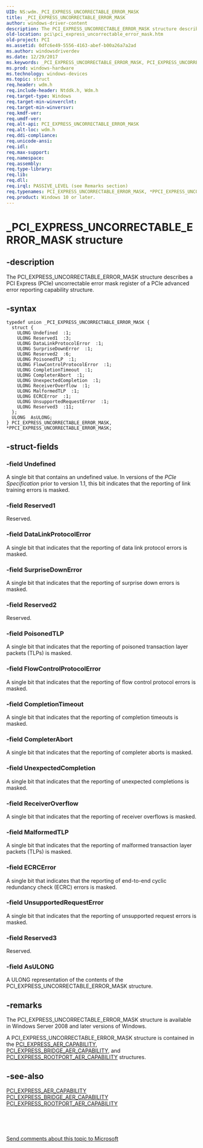 ```yaml
---
UID: NS:wdm._PCI_EXPRESS_UNCORRECTABLE_ERROR_MASK
title: _PCI_EXPRESS_UNCORRECTABLE_ERROR_MASK
author: windows-driver-content
description: The PCI_EXPRESS_UNCORRECTABLE_ERROR_MASK structure describes a PCI Express (PCIe) uncorrectable error mask register of a PCIe advanced error reporting capability structure.
old-location: pci\pci_express_uncorrectable_error_mask.htm
old-project: PCI
ms.assetid: 0dfc6e49-5556-4163-abef-b00a26a7a2ad
ms.author: windowsdriverdev
ms.date: 12/29/2017
ms.keywords: _PCI_EXPRESS_UNCORRECTABLE_ERROR_MASK, PCI_EXPRESS_UNCORRECTABLE_ERROR_MASK, *PPCI_EXPRESS_UNCORRECTABLE_ERROR_MASK
ms.prod: windows-hardware
ms.technology: windows-devices
ms.topic: struct
req.header: wdm.h
req.include-header: Ntddk.h, Wdm.h
req.target-type: Windows
req.target-min-winverclnt: 
req.target-min-winversvr: 
req.kmdf-ver: 
req.umdf-ver: 
req.alt-api: PCI_EXPRESS_UNCORRECTABLE_ERROR_MASK
req.alt-loc: wdm.h
req.ddi-compliance: 
req.unicode-ansi: 
req.idl: 
req.max-support: 
req.namespace: 
req.assembly: 
req.type-library: 
req.lib: 
req.dll: 
req.irql: PASSIVE_LEVEL (see Remarks section)
req.typenames: PCI_EXPRESS_UNCORRECTABLE_ERROR_MASK, *PPCI_EXPRESS_UNCORRECTABLE_ERROR_MASK
req.product: Windows 10 or later.
---
```


# _PCI_EXPRESS_UNCORRECTABLE_ERROR_MASK structure



## -description
The PCI_EXPRESS_UNCORRECTABLE_ERROR_MASK structure describes a PCI Express (PCIe) uncorrectable error mask register of a PCIe advanced error reporting capability structure.



## -syntax

````
typedef union _PCI_EXPRESS_UNCORRECTABLE_ERROR_MASK {
  struct {
    ULONG Undefined  :1;
    ULONG Reserved1  :3;
    ULONG DataLinkProtocolError  :1;
    ULONG SurpriseDownError  :1;
    ULONG Reserved2  :6;
    ULONG PoisonedTLP  :1;
    ULONG FlowControlProtocolError  :1;
    ULONG CompletionTimeout  :1;
    ULONG CompleterAbort  :1;
    ULONG UnexpectedCompletion  :1;
    ULONG ReceiverOverflow  :1;
    ULONG MalformedTLP  :1;
    ULONG ECRCError  :1;
    ULONG UnsupportedRequestError  :1;
    ULONG Reserved3  :11;
  };
  ULONG  AsULONG;
} PCI_EXPRESS_UNCORRECTABLE_ERROR_MASK, *PPCI_EXPRESS_UNCORRECTABLE_ERROR_MASK;
````


## -struct-fields

### -field Undefined

A single bit that contains an undefined value. In versions of the <i>PCIe Specification</i> prior to version 1.1, this bit indicates that the reporting of link training errors is masked.


### -field Reserved1

Reserved.


### -field DataLinkProtocolError

A single bit that indicates that the reporting of data link protocol errors is masked.


### -field SurpriseDownError

A single bit that indicates that the reporting of surprise down errors is masked.


### -field Reserved2

Reserved.


### -field PoisonedTLP

A single bit that indicates that the reporting of poisoned transaction layer packets (TLPs) is masked.


### -field FlowControlProtocolError

A single bit that indicates that the reporting of flow control protocol errors is masked.


### -field CompletionTimeout

A single bit that indicates that the reporting of completion timeouts is masked.


### -field CompleterAbort

A single bit that indicates that the reporting of completer aborts is masked.


### -field UnexpectedCompletion

A single bit that indicates that the reporting of unexpected completions is masked.


### -field ReceiverOverflow

A single bit that indicates that the reporting of receiver overflows is masked.


### -field MalformedTLP

A single bit that indicates that the reporting of malformed transaction layer packets (TLPs) is masked.


### -field ECRCError

A single bit that indicates that the reporting of end-to-end cyclic redundancy check (ECRC) errors is masked.


### -field UnsupportedRequestError

A single bit that indicates that the reporting of unsupported request errors is masked.


### -field Reserved3

Reserved.


### -field AsULONG

A ULONG representation of the contents of the PCI_EXPRESS_UNCORRECTABLE_ERROR_MASK structure.


## -remarks
The PCI_EXPRESS_UNCORRECTABLE_ERROR_MASK structure is available in Windows Server 2008 and later versions of Windows.

A PCI_EXPRESS_UNCORRECTABLE_ERROR_MASK structure is contained in the <a href="https://msdn.microsoft.com/library/windows/hardware/ff537457">PCI_EXPRESS_AER_CAPABILITY</a>, <a href="https://msdn.microsoft.com/library/windows/hardware/ff537458">PCI_EXPRESS_BRIDGE_AER_CAPABILITY</a>, and <a href="https://msdn.microsoft.com/library/windows/hardware/ff537472">PCI_EXPRESS_ROOTPORT_AER_CAPABILITY</a> structures.


## -see-also
<dl>
<dt>
<a href="https://msdn.microsoft.com/library/windows/hardware/ff537457">PCI_EXPRESS_AER_CAPABILITY</a>
</dt>
<dt>
<a href="https://msdn.microsoft.com/library/windows/hardware/ff537458">PCI_EXPRESS_BRIDGE_AER_CAPABILITY</a>
</dt>
<dt>
<a href="https://msdn.microsoft.com/library/windows/hardware/ff537472">PCI_EXPRESS_ROOTPORT_AER_CAPABILITY</a>
</dt>
</dl>
 

 

<a href="mailto:wsddocfb@microsoft.com?subject=Documentation%20feedback [PCI\buses]:%20PCI_EXPRESS_UNCORRECTABLE_ERROR_MASK union%20 RELEASE:%20(12/29/2017)&amp;body=%0A%0APRIVACY STATEMENT%0A%0AWe use your feedback to improve the documentation. We don't use your email address for any other purpose, and we'll remove your email address from our system after the issue that you're reporting is fixed. While we're working to fix this issue, we might send you an email message to ask for more info. Later, we might also send you an email message to let you know that we've addressed your feedback.%0A%0AFor more info about Microsoft's privacy policy, see http://privacy.microsoft.com/en-us/default.aspx." title="Send comments about this topic to Microsoft">Send comments about this topic to Microsoft</a>

